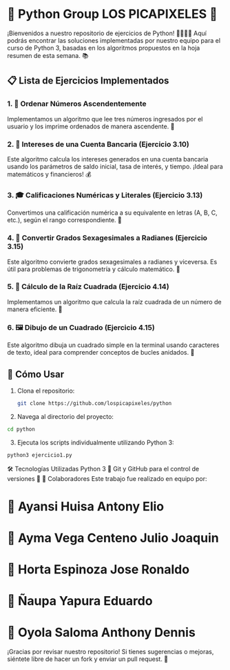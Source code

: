 # 🐍 Python Group LOS PICAPIXELES 🚀

¡Bienvenidos a nuestro repositorio de ejercicios de Python! 👨‍💻👩‍💻 Aquí podrás encontrar las soluciones implementadas por nuestro equipo para el curso de Python 3, basadas en los algoritmos propuestos en la hoja resumen de esta semana. 📚

## 📋 Lista de Ejercicios Implementados

### 1. 🧮 Ordenar Números Ascendentemente
Implementamos un algoritmo que lee tres números ingresados por el usuario y los imprime ordenados de manera ascendente. 🔢

### 2. 💸 Intereses de una Cuenta Bancaria (Ejercicio 3.10)
Este algoritmo calcula los intereses generados en una cuenta bancaria usando los parámetros de saldo inicial, tasa de interés, y tiempo. ¡Ideal para matemáticos y financieros! 💰

### 3. 🎓 Calificaciones Numéricas y Literales (Ejercicio 3.13)
Convertimos una calificación numérica a su equivalente en letras (A, B, C, etc.), según el rango correspondiente. 📝

### 4. 📐 Convertir Grados Sexagesimales a Radianes (Ejercicio 3.15)
Este algoritmo convierte grados sexagesimales a radianes y viceversa. Es útil para problemas de trigonometría y cálculo matemático. 📏

### 5. 🧮 Cálculo de la Raíz Cuadrada (Ejercicio 4.14)
Implementamos un algoritmo que calcula la raíz cuadrada de un número de manera eficiente. 🌿

### 6. 🖼️ Dibujo de un Cuadrado (Ejercicio 4.15)
Este algoritmo dibuja un cuadrado simple en la terminal usando caracteres de texto, ideal para comprender conceptos de bucles anidados. 🔲

## 🚀 Cómo Usar

1. Clona el repositorio:
   ```bash
   git clone https://github.com/lospicapixeles/python
   ```
2. Navega al directorio del proyecto:

```bash
cd python
```

3. Ejecuta los scripts individualmente utilizando Python 3:

```bash
python3 ejercicio1.py
```

🛠️ Tecnologías Utilizadas
Python 3 🐍
Git y GitHub para el control de versiones 📂
🤝 Colaboradores
Este trabajo fue realizado en equipo por:


# 👤 Ayansi Huisa Antony Elio
# 👤 Ayma Vega Centeno Julio Joaquin
# 👤 Horta Espinoza Jose Ronaldo
# 👤 Ñaupa Yapura Eduardo
# 👤 Oyola Saloma Anthony Dennis

¡Gracias por revisar nuestro repositorio! Si tienes sugerencias o mejoras, siéntete libre de hacer un fork y enviar un pull request. 🙌